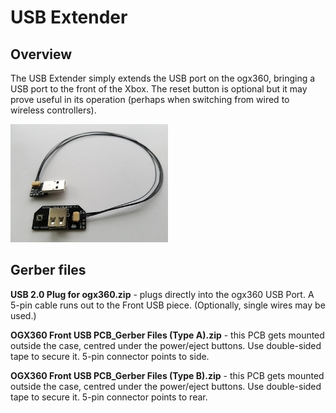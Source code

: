 # USB Extender

## Overview

The USB Extender simply extends the USB port on the ogx360, bringing a USB port to the front of the Xbox.  The reset button is optional but it may prove useful in its operation (perhaps when switching from wired to wireless controllers).

<img src="./Images/USB_Extender_small.jpg" width="50%"/> 

## Gerber files

<b>USB 2.0 Plug for ogx360.zip</b> - plugs directly into the ogx360 USB Port.  A 5-pin cable runs out to the Front USB piece.  (Optionally, single wires may be used.)

<b>OGX360 Front USB PCB_Gerber Files (Type A).zip</b> - this PCB gets mounted outside the case, centred under the power/eject buttons.  Use double-sided tape to secure it.  5-pin connector points to side.   

<b>OGX360 Front USB PCB_Gerber Files (Type B).zip</b> - this PCB gets mounted outside the case, centred under the power/eject buttons.  Use double-sided tape to secure it.  5-pin connector points to rear.   


